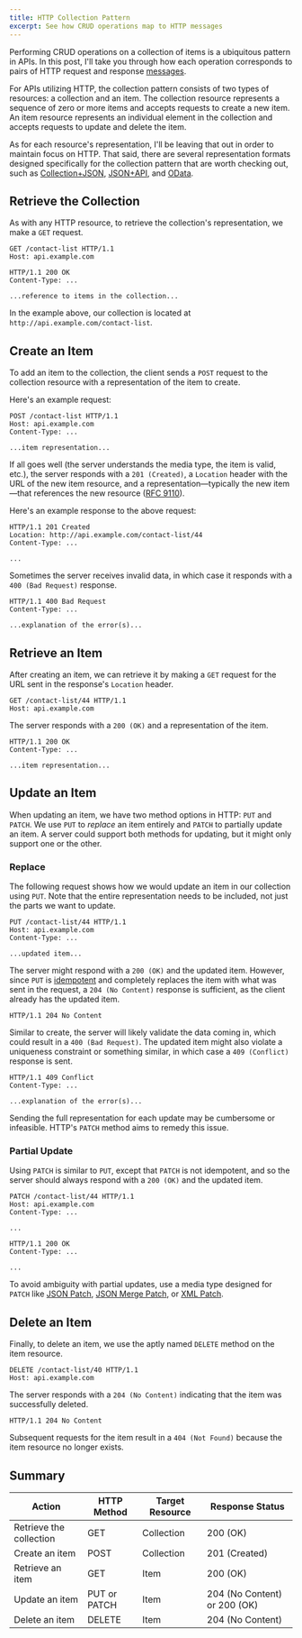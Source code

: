 ```yaml
---
title: HTTP Collection Pattern
excerpt: See how CRUD operations map to HTTP messages
---
```


Performing CRUD operations on a collection of items is a ubiquitous pattern in APIs. In this post, I'll take you through how each operation corresponds to pairs of HTTP request and response [messages](https://www.rfc-editor.org/rfc/rfc9110.html#name-messages).

For APIs utilizing HTTP, the collection pattern consists of two types of resources: a collection and an item. The collection resource represents a sequence of zero or more items and accepts requests to create a new item. An item resource represents an individual element in the collection and accepts requests to update and delete the item.

As for each resource's representation, I'll be leaving that out in order to maintain focus on HTTP. That said, there are several representation formats designed specifically for the collection pattern that are worth checking out, such as [Collection+JSON](http://amundsen.com/media-types/collection/), [JSON+API](https://jsonapi.org/), and [OData](https://www.odata.org/).

## Retrieve the Collection

As with any HTTP resource, to retrieve the collection's representation, we make a `GET` request.

```http
GET /contact-list HTTP/1.1
Host: api.example.com
```

```http
HTTP/1.1 200 OK
Content-Type: ...

...reference to items in the collection...
```

In the example above, our collection is located at `http://api.example.com/contact-list`.

## Create an Item

To add an item to the collection, the client sends a `POST` request to the collection resource with a representation of the item to create.

Here's an example request:

```http
POST /contact-list HTTP/1.1
Host: api.example.com
Content-Type: ...

...item representation...
```

If all goes well (the server understands the media type, the item is valid, etc.), the server responds with a `201 (Created)`, a `Location` header with the URL of the new item resource, and a representation—typically the new item—that references the new resource ([RFC 9110](https://www.rfc-editor.org/rfc/rfc9110.html#section-9.3.3-4)).

Here's an example response to the above request:

```http
HTTP/1.1 201 Created
Location: http://api.example.com/contact-list/44
Content-Type: ...

...
```

Sometimes the server receives invalid data, in which case it responds with a `400 (Bad Request)` response.

```http
HTTP/1.1 400 Bad Request
Content-Type: ...

...explanation of the error(s)...
```

## Retrieve an Item

After creating an item, we can retrieve it by making a `GET` request for the URL sent in the response's `Location` header.

```http
GET /contact-list/44 HTTP/1.1
Host: api.example.com
```

The server responds with a `200 (OK)` and a representation of the item.

```http
HTTP/1.1 200 OK
Content-Type: ...

...item representation...
```

## Update an Item

When updating an item, we have two method options in HTTP: `PUT` and `PATCH`. We use `PUT` to _replace_ an item entirely and `PATCH` to partially update an item. A server could support both methods for updating, but it might only support one or the other.

### Replace

The following request shows how we would update an item in our collection using `PUT`. Note that the entire representation needs to be included, not just the parts we want to update.

```http
PUT /contact-list/44 HTTP/1.1
Host: api.example.com
Content-Type: ...

...updated item...
```

The server might respond with a `200 (OK)` and the updated item. However, since `PUT` is [idempotent](https://www.rfc-editor.org/rfc/rfc9110.html#name-idempotent-methods) and completely replaces the item with what was sent in the request, a `204 (No Content)` response is sufficient, as the client already has the updated item.

```http
HTTP/1.1 204 No Content
```

Similar to create, the server will likely validate the data coming in, which could result in a `400 (Bad Request)`. The updated item might also violate a uniqueness constraint or something similar, in which case a `409 (Conflict)` response is sent.

```http
HTTP/1.1 409 Conflict
Content-Type: ...

...explanation of the error(s)...
```

Sending the full representation for each update may be cumbersome or infeasible. HTTP's `PATCH` method aims to remedy this issue.

### Partial Update

Using `PATCH` is similar to `PUT`, except that `PATCH` is not idempotent, and so the server should always respond with a `200 (OK)` and the updated item.

```http
PATCH /contact-list/44 HTTP/1.1
Host: api.example.com
Content-Type: ...

...
```

```http
HTTP/1.1 200 OK
Content-Type: ...

...
```

To avoid ambiguity with partial updates, use a media type designed for `PATCH` like [JSON Patch](https://jsonpatch.com/), [JSON Merge Patch](https://www.rfc-editor.org/rfc/rfc7396.html), or [XML Patch](https://www.rfc-editor.org/rfc/rfc7351.html).

## Delete an Item

Finally, to delete an item, we use the aptly named `DELETE` method on the item resource.

```http
DELETE /contact-list/40 HTTP/1.1
Host: api.example.com
```

The server responds with a `204 (No Content)` indicating that the item was successfully deleted.

```http
HTTP/1.1 204 No Content
```

Subsequent requests for the item result in a `404 (Not Found)` because the item resource no longer exists.

## Summary

| Action                  | HTTP Method  | Target Resource | Response Status              |
| ----------------------- | ------------ | --------------- | ---------------------------- |
| Retrieve the collection | GET          | Collection      | 200 (OK)                     |
| Create an item          | POST         | Collection      | 201 (Created)                |
| Retrieve an item        | GET          | Item            | 200 (OK)                     |
| Update an item          | PUT or PATCH | Item            | 204 (No Content) or 200 (OK) |
| Delete an item          | DELETE       | Item            | 204 (No Content)             |
